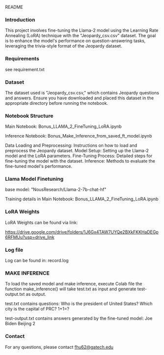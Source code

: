 
README

### Introduction

This project involves fine-tuning the Llama-2 model using the Learning Rate Annealing (LoRA) technique with the "Jeopardy_csv.csv" dataset. The goal is to enhance the model's performance on question-answering tasks, leveraging the trivia-style format of the Jeopardy dataset.

### Requirements

see requirement.txt

### Dataset

The dataset used is "Jeopardy_csv.csv," which contains Jeopardy questions and answers. Ensure you have downloaded and placed this dataset in the appropriate directory before running the notebook.

### Notebook Structure

Main Notebook: Bonus_LLAMA_2_FineTuning_LoRA.ipynb

Inference Notebook: Bonus_Make_Inference_from_saved_ft_model.ipynb

Data Loading and Preprocessing: Instructions on how to load and preprocess the Jeopardy dataset.
Model Setup: Setting up the Llama-2 model and the LoRA parameters.
Fine-Tuning Process: Detailed steps for fine-tuning the model with the dataset.
Inference: Methods to evaluate the fine-tuned model's performance.

### Llama Model Finetuning

base model: "NousResearch/Llama-2-7b-chat-hf"

Training details in Main Notebook: Bonus_LLAMA_2_FineTuning_LoRA.ipynb

### LoRA Weights

LoRA Weights can be found via link: 

https://drive.google.com/drive/folders/1J6Gx4TAW7UYQe2BXkFKKHaDEGp6RFMUu?usp=drive_link

### Log file

Log can be found in: record.log

### MAKE INFERENCE

To load the saved model and make inference, execute Colab file 
the function make_inference() will take test.txt as input and generate test-output.txt as output.
 
test.txt contains questions: 
Who is the president of United States?
Which city is the capital of PRC?
1+1=?

test-output.txt contains answers generated by the fine-tuned model:
Joe Biden
Beijing
2

### Contact

For any questions, please contact fhu62@gatech.edu

